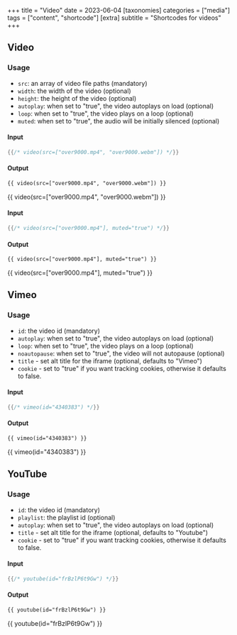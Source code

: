 +++
title = "Video"
date = 2023-06-04
[taxonomies]
categories = ["media"]
tags = ["content", "shortcode"]
[extra]
subtitle = "Shortcodes for videos"
+++

## Video

### Usage

- `src`: an array of video file paths (mandatory)
- `width`: the width of the video (optional)
- `height`: the height of the video (optional)
- `autoplay`: when set to "true", the video autoplays on load (optional)
- `loop`: when set to "true", the video plays on a loop (optional)
- `muted`: when set to "true", the audio will be initially silenced (optional)

#### Input

```rs
{{/* video(src=["over9000.mp4", "over9000.webm"]) */}}
```

#### Output

```html
{{ video(src=["over9000.mp4", "over9000.webm"]) }}
```

{{ video(src=["over9000.mp4", "over9000.webm"]) }}

#### Input

```rs
{{/* video(src=["over9000.mp4"], muted="true") */}}
```

#### Output

```html
{{ video(src=["over9000.mp4"], muted="true") }}
```

{{ video(src=["over9000.mp4"], muted="true") }}

## Vimeo

### Usage

- `id`: the video id (mandatory)
- `autoplay`: when set to "true", the video autoplays on load (optional)
- `loop`: when set to "true", the video plays on a loop (optional)
- `noautopause`: when set to "true", the video will not autopause (optional)
- `title` - set alt title for the iframe (optional, defaults to "Vimeo")
- `cookie` - set to "true" if you want tracking cookies, otherwise it defaults to false.

#### Input

```rs
{{/* vimeo(id="4340383") */}}
```

#### Output

```html
{{ vimeo(id="4340383") }}
```

{{ vimeo(id="4340383") }}

## YouTube

### Usage

- `id`: the video id (mandatory)
- `playlist`: the playlist id (optional)
- `autoplay`: when set to "true", the video autoplays on load (optional)
- `title` - set alt title for the iframe (optional, defaults to "Youtube")
- `cookie` - set to "true" if you want tracking cookies, otherwise it defaults to false.

#### Input

```rs
{{/* youtube(id="frBzlP6t9Gw") */}}
```

#### Output

```html
{{ youtube(id="frBzlP6t9Gw") }}
```

{{ youtube(id="frBzlP6t9Gw") }}
